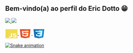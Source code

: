 ## Bem-vindo(a) ao perfil do Eric Dotto 😁

 <div>
   <a href="https://github.com/ericdotto">
   <img height="180em" src="https://github-readme-stats.vercel.app/api?username=ericdotto&show_icons=true&theme=dracula"/>
   <img height="180em" src="https://github-readme-stats.vercel.app/api/top-langs/?username=ericdotto&layout=compact&langs_count=6&theme=transparent"/>

</div>
<div style="display: inline_block"><br>
  <img align="center" alt="Js" height="30" width="40" src="https://raw.githubusercontent.com/devicons/devicon/master/icons/javascript/javascript-plain.svg">
  <img align="center" alt="HTML" height="30" width="40" src="https://raw.githubusercontent.com/devicons/devicon/master/icons/html5/html5-original.svg">
  <img align="center" alt="CSS" height="30" width="40" src="https://raw.githubusercontent.com/devicons/devicon/master/icons/css3/css3-original.svg">
</div> 
<div> 

 
  ![Snake animation](https://github.com/ericdotto/ericdotto/blob/output/github-contribution-grid-snake.svg)

</div>
